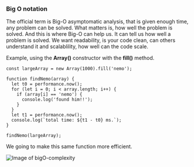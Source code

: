 ### Big O notation

The official term is Big-O asymptomatic analysis, that is given enough time, any problem can be solved. What matters is, how well the problem is solved. And this is where Big-O can help us. It can tell us how well a problem is solved. We want readability, is your code clean, can others understand it and scalablility, how well can the code scale.

Example, using the **Array()** constructor with the **fill()** method.

    const largeArray = new Array(1000).fill('nemo');
     
    function findNemo(array) {
      let t0 = performance.now();
      for (let i = 0; i < array.length; i++) {
        if (array[i] == 'nemo') {
          console.log('found him!!');
        }
      }
      let t1 = performance.now();
      console.log(`total time: ${t1 - t0} ms.`);
    }
     
    findNemo(largeArray);
We going to make this same function more efficient.

![Image of bigO-complexity]('big-o-complexity-chart.png')
